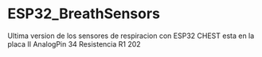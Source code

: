 # ESP32_BreathSensors
Ultima version de los sensores de respiracion con ESP32
CHEST esta en la placa II
AnalogPin 34
Resistencia R1 202
